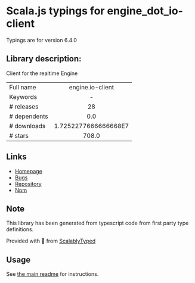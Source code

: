 
# Scala.js typings for engine_dot_io-client

Typings are for version 6.4.0

## Library description:
Client for the realtime Engine

|                    |                 |
| ------------------ | :-------------: |
| Full name          | engine.io-client |
| Keywords           | - |
| # releases         | 28 |
| # dependents       | 0.0 |
| # downloads        | 1.7252277666666668E7 |
| # stars            | 708.0 |

## Links
- [Homepage](https://github.com/socketio/engine.io-client)
- [Bugs](https://github.com/socketio/engine.io-client/issues)
- [Repository](https://github.com/socketio/engine.io-client)
- [Npm](https://www.npmjs.com/package/engine.io-client)
    


## Note
This library has been generated from typescript code from first party type definitions.

Provided with :purple_heart: from [ScalablyTyped](https://github.com/oyvindberg/ScalablyTyped)

## Usage
See [the main readme](../../readme.md) for instructions.


